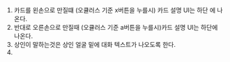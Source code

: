 1. 카드를 왼손으로 만질떄 (오큘러스 기준 x버튼을 누를시) 카드 설명 UI는 하단 에 나온다.
2. 반대로 오른손으로 만질때 (오큘러스 기준 a버튼을 누를시)카드 설명 UI는 하단에 나온다.
3. 상인이 말하는것은  상인 얼굴 밑에 대화 텍스트가 나오도록 한다.
4. 